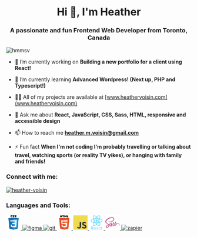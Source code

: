 <h1 align="center">Hi 👋, I'm Heather</h1>
<h3 align="center">A passionate and fun Frontend Web Developer from Toronto, Canada</h3>

<p align="left"> <img src="https://komarev.com/ghpvc/?username=hmmsv&label=Profile%20views&color=0e75b6&style=flat" alt="hmmsv" /> </p>

- 🔭 I’m currently working on **Building a new portfolio for a client using React!**

- 🌱 I’m currently learning **Advanced Wordpress! (Next up, PHP and Typescript!)**

- 👨‍💻 All of my projects are available at [www.heathervoisin.com](www.heathervoisin.com)

- 💬 Ask me about **React, JavaScript, CSS, Sass, HTML, responsive and accessible design**

- 📫 How to reach me **heather.m.voisin@gmail.com**

- ⚡ Fun fact **When I'm not coding I'm probably travelling or talking about travel, watching sports (or reality TV yikes), or hanging with family and friends!**

<h3 align="left">Connect with me:</h3>
<p align="left">
<a href="https://linkedin.com/in/heather-voisin" target="blank"><img align="center" src="https://raw.githubusercontent.com/rahuldkjain/github-profile-readme-generator/master/src/images/icons/Social/linked-in-alt.svg" alt="heather-voisin" height="30" width="40" /></a>
</p>

<h3 align="left">Languages and Tools:</h3>
<p align="left"> <a href="https://www.w3schools.com/css/" target="_blank" rel="noreferrer"> <img src="https://raw.githubusercontent.com/devicons/devicon/master/icons/css3/css3-original-wordmark.svg" alt="css3" width="40" height="40"/> </a> <a href="https://www.figma.com/" target="_blank" rel="noreferrer"> <img src="https://www.vectorlogo.zone/logos/figma/figma-icon.svg" alt="figma" width="40" height="40"/> </a> <a href="https://git-scm.com/" target="_blank" rel="noreferrer"> <img src="https://www.vectorlogo.zone/logos/git-scm/git-scm-icon.svg" alt="git" width="40" height="40"/> </a> <a href="https://www.w3.org/html/" target="_blank" rel="noreferrer"> <img src="https://raw.githubusercontent.com/devicons/devicon/master/icons/html5/html5-original-wordmark.svg" alt="html5" width="40" height="40"/> </a> <a href="https://developer.mozilla.org/en-US/docs/Web/JavaScript" target="_blank" rel="noreferrer"> <img src="https://raw.githubusercontent.com/devicons/devicon/master/icons/javascript/javascript-original.svg" alt="javascript" width="40" height="40"/> </a> <a href="https://reactjs.org/" target="_blank" rel="noreferrer"> <img src="https://raw.githubusercontent.com/devicons/devicon/master/icons/react/react-original-wordmark.svg" alt="react" width="40" height="40"/> </a> <a href="https://sass-lang.com" target="_blank" rel="noreferrer"> <img src="https://raw.githubusercontent.com/devicons/devicon/master/icons/sass/sass-original.svg" alt="sass" width="40" height="40"/> </a> <a href="https://zapier.com" target="_blank" rel="noreferrer"> <img src="https://www.vectorlogo.zone/logos/zapier/zapier-icon.svg" alt="zapier" width="40" height="40"/> </a> </p>

